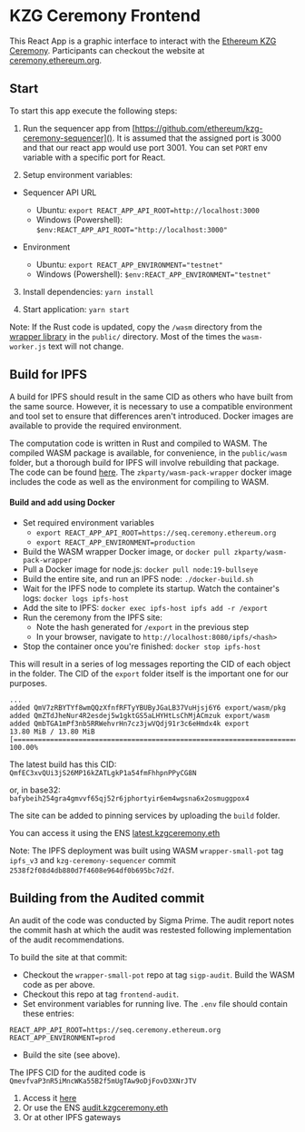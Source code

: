 # KZG Ceremony Frontend


This React App is a graphic interface to interact with the [Ethereum KZG Ceremony](https://github.com/ethereum/kzg-ceremony). Participants can checkout the website at [ceremony.ethereum.org](https://ceremony.ethereum.org).

## Start

To start this app execute the following steps:

1. Run the sequencer app from [https://github.com/ethereum/kzg-ceremony-sequencer](). It is assumed that the assigned port is 3000 and that our react app would use port 3001. You can set `PORT` env variable with a specific port for React.

2. Setup environment variables:

- Sequencer API URL

    - Ubuntu: `export REACT_APP_API_ROOT=http://localhost:3000`
    - Windows (Powershell): ` $env:REACT_APP_API_ROOT="http://localhost:3000" `

- Environment

    - Ubuntu: `export REACT_APP_ENVIRONMENT="testnet"`
    - Windows (Powershell): `$env:REACT_APP_ENVIRONMENT="testnet"`

3. Install dependencies: `yarn install`

4. Start application: `yarn start`


Note: If the Rust code is updated, copy the `/wasm` directory from the [wrapper library](https://github.com/zkparty/wrapper-small-pot) in the `public/` directory. Most of the times the `wasm-worker.js` text will not change.

## Build for IPFS

A build for IPFS should result in the same CID as others who have built from the same source. However, it is necessary to use a compatible environment and tool set to ensure that differences aren't introduced. Docker images are available to provide the required environment.

The computation code is written in Rust and compiled to WASM. The compiled WASM package is available, for convenience, in the `public/wasm` folder, but a thorough build for IPFS will involve rebuilding that package. The code can be found [here](https://github.com/zkparty/wrapper-small-pot). The `zkparty/wasm-pack-wrapper` docker image includes the code as well as the environment for compiling to WASM.

#### Build and add using Docker

* Set required environment variables
  - `export REACT_APP_API_ROOT=https://seq.ceremony.ethereum.org`
  - `export REACT_APP_ENVIRONMENT=production`
* Build the WASM wrapper Docker image, or `docker pull zkparty/wasm-pack-wrapper`
* Pull a Docker image for node.js: `docker pull node:19-bullseye`
* Build the entire site, and run an IPFS node: `./docker-build.sh`
* Wait for the IPFS node to complete its startup. Watch the container's logs: `docker logs ipfs-host`
* Add the site to IPFS: `docker exec ipfs-host ipfs add -r /export`
* Run the ceremony from the IPFS site:
  * Note the hash generated for `/export` in the previous step
  * In your browser, navigate to `http://localhost:8080/ipfs/<hash>`
* Stop the container once you're finished: `docker stop ipfs-host`

This will result in a series of log messages reporting the CID of each object in the folder. The CID of the `export` folder itself is the important one for our purposes.

```
...
added QmV7zRBYTYf8wmQQzXfnfRFTyYBUByJGaLB37VuHjsj6Y6 export/wasm/pkg
added QmZTdJheNur4R2esdej5w1gktGS5aLHYHtLsChMjACmzuk export/wasm
added QmbTGA1mPf3nb5RRWehvrHn7cz3jwVQdj91r3c6eHmdx4k export
13.80 MiB / 13.80 MiB [=======================================================================================] 100.00%
```

The latest build has this CID: `QmfEC3xvQUi3jS26MP16kZATLgkP1a54fmFhhpnPPyCG8N`

or, in base32: `bafybeih254gra4gmvvf65qj52r6jphortyir6em4wgsna6x2osmuggpox4`

The site can be added to pinning services by uploading the `build` folder.

You can access it using the ENS [latest.kzgceremony.eth](https://latest.kzgceremony.eth)

Note: The IPFS deployment was built using WASM `wrapper-small-pot` tag `ipfs_v3` and `kzg-ceremony-sequencer` commit `2538f2f08d4db880d7f4608e964df0b695bc7d2f`.


## Building from the Audited commit

An audit of the code was conducted by Sigma Prime. The audit report notes the commit hash at which the audit was restested following implementation of the audit recommendations.

To build the site at that commit:

* Checkout the `wrapper-small-pot` repo at tag `sigp-audit`. Build the WASM code as per above.
* Checkout this repo at tag `frontend-audit`.
* Set environment variables for running live. The `.env` file should contain these entries:
```
REACT_APP_API_ROOT=https://seq.ceremony.ethereum.org
REACT_APP_ENVIRONMENT=prod
```
* Build the site (see above).

The IPFS CID for the audited code is `QmevfvaP3nR5iMncWKa55B2f5mUgTAw9oDjFovD3XNrJTV`

1. Access it [here](https://ceremony-ipfs.efprivacyscaling.org/ipfs/QmevfvaP3nR5iMncWKa55B2f5mUgTAw9oDjFovD3XNrJTV)
1. Or use the ENS [audit.kzgceremony.eth](https://audit.kzgceremony.eth)
1. Or at other IPFS gateways


